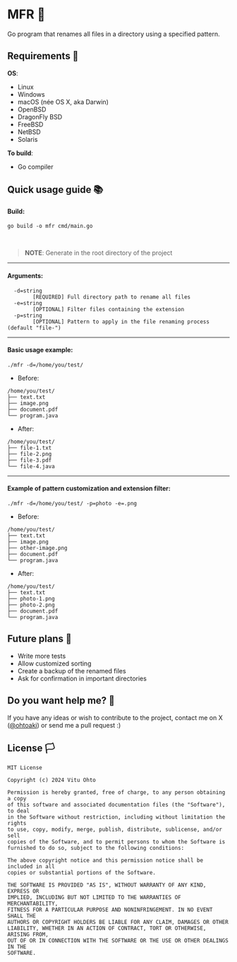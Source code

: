 # MFR 📂
Go program that renames all files in a directory using a specified pattern.

## Requirements 🔗
<b>OS</b>:
- Linux
- Windows
- macOS (née OS X, aka Darwin)
- OpenBSD
- DragonFly BSD
- FreeBSD
- NetBSD
- Solaris

<b>To build</b>:
- Go compiler

## Quick usage guide 📚
#### Build:
```
go build -o mfr cmd/main.go
```

<br>

> <b>NOTE</b>: Generate in the root directory of the project

---

#### Arguments:
```
  -d=string
        [REQUIRED] Full directory path to rename all files
  -e=string
        [OPTIONAL] Filter files containing the extension
  -p=string
        [OPTIONAL] Pattern to apply in the file renaming process (default "file-")

```

---

#### Basic usage example:
```
./mfr -d=/home/you/test/
```

- Before:
```
/home/you/test/
├── text.txt
├── image.png
├── document.pdf
└── program.java
```

- After:
```
/home/you/test/
├── file-1.txt
├── file-2.png
├── file-3.pdf
└── file-4.java
```

---

#### Example of pattern customization and extension filter:
```
./mfr -d=/home/you/test/ -p=photo -e=.png
```

- Before:
```
/home/you/test/
├── text.txt
├── image.png
├── other-image.png
├── document.pdf
└── program.java
```

- After:
```
/home/you/test/
├── text.txt
├── photo-1.png
├── photo-2.png
├── document.pdf
└── program.java
```

## Future plans 📌
- Write more tests
- Allow customized sorting
- Create a backup of the renamed files
- Ask for confirmation in important directories

## Do you want help me? 👥
If you have any ideas or wish to contribute to the project, contact me on X (<a href="https://x.com/ohtoaki" target="_blank">@ohtoaki</a>) or send me a pull request :)

## License 🏳️
```
MIT License

Copyright (c) 2024 Vitu Ohto

Permission is hereby granted, free of charge, to any person obtaining a copy
of this software and associated documentation files (the "Software"), to deal
in the Software without restriction, including without limitation the rights
to use, copy, modify, merge, publish, distribute, sublicense, and/or sell
copies of the Software, and to permit persons to whom the Software is
furnished to do so, subject to the following conditions:

The above copyright notice and this permission notice shall be included in all
copies or substantial portions of the Software.

THE SOFTWARE IS PROVIDED "AS IS", WITHOUT WARRANTY OF ANY KIND, EXPRESS OR
IMPLIED, INCLUDING BUT NOT LIMITED TO THE WARRANTIES OF MERCHANTABILITY,
FITNESS FOR A PARTICULAR PURPOSE AND NONINFRINGEMENT. IN NO EVENT SHALL THE
AUTHORS OR COPYRIGHT HOLDERS BE LIABLE FOR ANY CLAIM, DAMAGES OR OTHER
LIABILITY, WHETHER IN AN ACTION OF CONTRACT, TORT OR OTHERWISE, ARISING FROM,
OUT OF OR IN CONNECTION WITH THE SOFTWARE OR THE USE OR OTHER DEALINGS IN THE
SOFTWARE.
```

